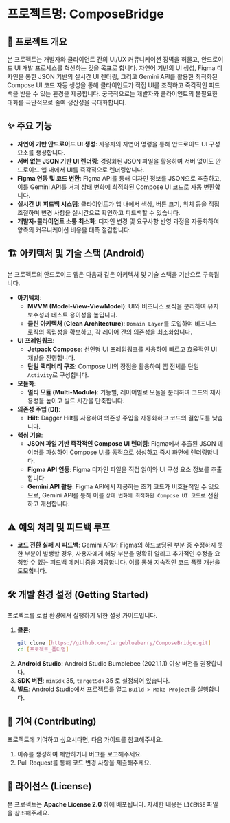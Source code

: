 # 프로젝트명: ComposeBridge

## 🚀 프로젝트 개요

본 프로젝트는 개발자와 클라이언트 간의 UI/UX 커뮤니케이션 장벽을 허물고, 안드로이드 UI 개발 프로세스를 혁신하는 것을 목표로 합니다. 자연어 기반의 UI 생성, Figma 디자인을 통한 JSON 기반의 실시간 UI 렌더링, 그리고 Gemini API를 활용한 최적화된 Compose UI 코드 자동 생성을 통해 클라이언트가 직접 UI를 조작하고 즉각적인 피드백을 받을 수 있는 환경을 제공합니다. 궁극적으로는 개발자와 클라이언트의 불필요한 대화를 극단적으로 줄여 생산성을 극대화합니다.

## ✨ 주요 기능

*   **자연어 기반 안드로이드 UI 생성**: 사용자의 자연어 명령을 통해 안드로이드 UI 구성 요소를 생성합니다.
*   **서버 없는 JSON 기반 UI 렌더링**: 경량화된 JSON 파일을 활용하여 서버 없이도 안드로이드 앱 내에서 UI를 즉각적으로 렌더링합니다.
*   **Figma 연동 및 코드 변환**: Figma API를 통해 디자인 정보를 JSON으로 추출하고, 이를 Gemini API를 거쳐 상태 변화에 최적화된 Compose UI 코드로 자동 변환합니다.
*   **실시간 UI 피드백 시스템**: 클라이언트가 앱 내에서 색상, 버튼 크기, 위치 등을 직접 조절하며 변경 사항을 실시간으로 확인하고 피드백할 수 있습니다.
*   **개발자-클라이언트 소통 최소화**: 디자인 변경 및 요구사항 반영 과정을 자동화하여 양측의 커뮤니케이션 비용을 대폭 절감합니다.

## 🏗️ 아키텍처 및 기술 스택 (Android)

본 프로젝트의 안드로이드 앱은 다음과 같은 아키텍처 및 기술 스택을 기반으로 구축됩니다.

*   **아키텍처**:
    *   **MVVM (Model-View-ViewModel)**: UI와 비즈니스 로직을 분리하여 유지보수성과 테스트 용이성을 높입니다.
    *   **클린 아키텍처 (Clean Architecture)**: `Domain Layer`를 도입하여 비즈니스 로직의 독립성을 확보하고, 각 레이어 간의 의존성을 최소화합니다.
*   **UI 프레임워크**:
    *   **Jetpack Compose**: 선언형 UI 프레임워크를 사용하여 빠르고 효율적인 UI 개발을 진행합니다.
    *   **단일 액티비티 구조**: Compose UI의 장점을 활용하여 앱 전체를 단일 `Activity`로 구성합니다.
*   **모듈화**:
    *   **멀티 모듈 (Multi-Module)**: 기능별, 레이어별로 모듈을 분리하여 코드의 재사용성을 높이고 빌드 시간을 단축합니다.
*   **의존성 주입 (DI)**:
    *   **Hilt**: Dagger Hilt를 사용하여 의존성 주입을 자동화하고 코드의 결합도를 낮춥니다.
*   **핵심 기술**:
    *   **JSON 파일 기반 즉각적인 Compose UI 렌더링**: Figma에서 추출된 JSON 데이터를 파싱하여 Compose UI를 동적으로 생성하고 즉시 화면에 렌더링합니다.
    *   **Figma API 연동**: Figma 디자인 파일을 직접 읽어와 UI 구성 요소 정보를 추출합니다.
    *   **Gemini API 활용**: Figma API에서 제공하는 초기 코드가 비효율적일 수 있으므로, Gemini API를 통해 이를 `상태 변화에 최적화된 Compose UI 코드`로 전환하고 개선합니다.

## ⚠️ 예외 처리 및 피드백 루프

*   **코드 전환 실패 시 피드백**: Gemini API가 Figma의 하드코딩된 부분 중 수정하지 못한 부분이 발생할 경우, 사용자에게 해당 부분을 명확히 알리고 추가적인 수정을 요청할 수 있는 피드백 메커니즘을 제공합니다. 이를 통해 지속적인 코드 품질 개선을 도모합니다.

## 🛠️ 개발 환경 설정 (Getting Started)

프로젝트를 로컬 환경에서 실행하기 위한 설정 가이드입니다.

1.  **클론**:
    ```bash
    git clone [https://github.com/largeblueberry/ComposeBridge.git]
    cd [프로젝트_폴더명]
    ```
2.  **Android Studio**: Android Studio Bumblebee (2021.1.1) 이상 버전을 권장합니다.
3.  **SDK 버전**: `minSdk` 35, `targetSdk` 35 로 설정되어 있습니다.
4.  **빌드**: Android Studio에서 프로젝트를 열고 `Build > Make Project`를 실행합니다.

## 🤝 기여 (Contributing)

프로젝트에 기여하고 싶으시다면, 다음 가이드를 참고해주세요.

1.  이슈를 생성하여 제안하거나 버그를 보고해주세요.
2.  Pull Request를 통해 코드 변경 사항을 제출해주세요.

## 📄 라이선스 (License)

본 프로젝트는 **Apache License 2.0** 하에 배포됩니다. 자세한 내용은 `LICENSE` 파일을 참조해주세요.